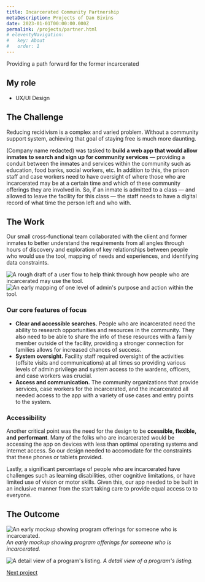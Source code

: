 ```yaml
---
title: Incarcerated Community Partnership
metaDescription: Projects of Dan Bivins
date: 2023-01-01T00:00:00.000Z
permalink: /projects/partner.html
# eleventyNavigation:
#   key: About
#   order: 1
---
```


Providing a path forward for the former incarcerated

## My role
- UX/UI Design

## The Challenge

Reducing recidivism is a complex and varied problem. Without a community support system, achieving that goal of staying free is much more daunting.

(Company name redacted) was tasked to **build a web app that would allow inmates to search and sign up for community services** &mdash; providing a conduit between the inmates and services within the community such as education, food banks, social workers, etc. In addition to this, the prison staff and case workers need to have oversight of where those who are incarcerated may be at a certain time and which of these community offerings they are involved in. So, if an inmate is admitted to a class &mdash; and allowed to leave the facility for this class &mdash; the staff needs to have a digital record of what time the person left and who with.

## The Work
Our small cross-functional team collaborated with the client and former inmates to better understand the requirements from all angles through hours of discovery and exploration of key relationships between people who would use the tool, mapping of needs and experiences, and identifying data constraints.

![A rough draft of a user flow to help think through how people who are incarcerated may use the tool.](/static/img/ccmp_roles.png)
![An early mapping of one level of admin's purpose and action within the tool.](/static/img/ccmp_map.png)


### Our core features of focus
- **Clear and accessible searches.** People who are incarcerated need the ability to research opportunities and resources in the community. They also need to be able to share the info of these resources with a family member outside of the facility, providing a stronger connection for families allows for increased chances of success.
- **System oversight.** Facility staff required oversight of the activities (offsite visits and communications) at all times so providing various levels of admin privilege and system access to the wardens, officers, and case workers was crucial.
- **Access and communication.** The community organizations that provide services, case workers for the incarcerated, and the incarcerated all needed access to the app with a variety of use cases and entry points to the system.

### Accessibility
Another critical point was the need for the design to be **ccessible, flexible, and performant**. Many of the folks who are incarcerated would be accessing the app on devices with less than optimal operating systems and internet access. So our design needed to accomodate for the constraints that these phones or tablets provided.

Lastly, a significant percentage of people who are incarcerated have challenges such as learning disabilities, other cognitive limitations, or have limited use of vision or motor skills. Given this, our app needed to be built in an inclusive manner from the start taking care to provide equal access to to everyone.

## The Outcome
![An early mockup showing program offerings for someone who is incarcerated.](/static/img/ccmp_programs.png)
*An early mockup showing program offerings for someone who is incarcerated.*

![A detail view of a program's listing.](/static/img/ccmp_detail.png)
*A detail view of a program's listing.*

[Next project](/projects/mgov)